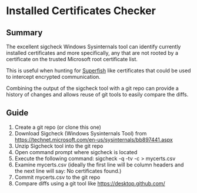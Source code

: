 # Installed Certificates Checker
## Summary
The excellent sigcheck Windows Sysinternals tool can identify currently installed certificates and more specifically, any that are not rooted by a certificate on the trusted Microsoft root certificate list.

This is useful when hunting for [Superfish](https://en.wikipedia.org/wiki/Superfish) like certificates that could be used to intercept encrypted communication.  

Combining the output of the sigcheck tool with a git repo can provide a history of changes and allows reuse of git tools to easily compare the diffs.

## Guide
1.  Create a git repo (or clone this one)
2.  Download Sigcheck (Windows Sysinternals Tool) from https://technet.microsoft.com/en-us/sysinternals/bb897441.aspx
3.  Unzip Sigcheck tool into the git repo
4.  Open command prompt where sigcheck is located
5.  Execute the following command: sigcheck -q -tv -c > mycerts.csv
6.  Examine mycerts.csv (ideally the first line will be column headers and the next line will say: No certificates found.)
6.  Commit mycerts.csv to the git repo
7.  Compare diffs using a git tool like https://desktop.github.com/
